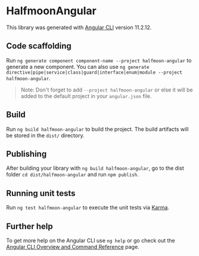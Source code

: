 # HalfmoonAngular

This library was generated with [Angular CLI](https://github.com/angular/angular-cli) version 11.2.12.

## Code scaffolding

Run `ng generate component component-name --project halfmoon-angular` to generate a new component. You can also use `ng generate directive|pipe|service|class|guard|interface|enum|module --project halfmoon-angular`.
> Note: Don't forget to add `--project halfmoon-angular` or else it will be added to the default project in your `angular.json` file. 

## Build

Run `ng build halfmoon-angular` to build the project. The build artifacts will be stored in the `dist/` directory.

## Publishing

After building your library with `ng build halfmoon-angular`, go to the dist folder `cd dist/halfmoon-angular` and run `npm publish`.

## Running unit tests

Run `ng test halfmoon-angular` to execute the unit tests via [Karma](https://karma-runner.github.io).

## Further help

To get more help on the Angular CLI use `ng help` or go check out the [Angular CLI Overview and Command Reference](https://angular.io/cli) page.
